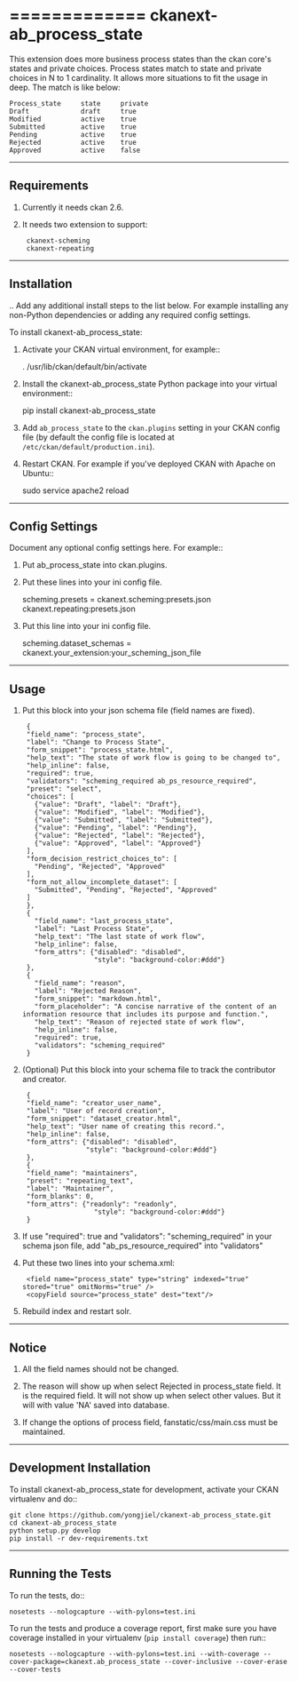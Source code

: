 =============
ckanext-ab_process_state
=============

This extension does more business process states than the ckan core's states and
private choices. Process states match to state and private choices in N to 1 cardinality.
It allows more situations to fit the usage in deep. The match is like below:

    Process_state     state     private
    Draft             draft     true
    Modified          active    true
    Submitted         active    true
    Pending           active    true
    Rejected          active    true
    Approved          active    false


------------
Requirements
------------

1. Currently it needs ckan 2.6.

2. It needs two extension to support:
    
        ckanext-scheming
        ckanext-repeating



------------
Installation
------------

.. Add any additional install steps to the list below.
   For example installing any non-Python dependencies or adding any required
   config settings.

To install ckanext-ab_process_state:

1. Activate your CKAN virtual environment, for example::

     . /usr/lib/ckan/default/bin/activate

2. Install the ckanext-ab_process_state Python package into your virtual environment::

     pip install ckanext-ab_process_state

3. Add ``ab_process_state`` to the ``ckan.plugins`` setting in your CKAN
   config file (by default the config file is located at
   ``/etc/ckan/default/production.ini``).

4. Restart CKAN. For example if you've deployed CKAN with Apache on Ubuntu::

     sudo service apache2 reload


---------------
Config Settings
---------------

Document any optional config settings here. For example::

1. Put ab_process_state into ckan.plugins.

2. Put these lines into your ini config file.
   
   scheming.presets = ckanext.scheming:presets.json
                   ckanext.repeating:presets.json

3. Put this line into your ini config file.

   scheming.dataset_schemas =  ckanext.your_extension:your_scheming_json_file


------
Usage
------

1. Put this block into your json schema file (field names are fixed).

        {
        "field_name": "process_state",
        "label": "Change to Process State",
        "form_snippet": "process_state.html",
        "help_text": "The state of work flow is going to be changed to",
        "help_inline": false,
        "required": true,
        "validators": "scheming_required ab_ps_resource_required",
        "preset": "select",
        "choices": [
          {"value": "Draft", "label": "Draft"},
          {"value": "Modified", "label": "Modified"},
          {"value": "Submitted", "label": "Submitted"},
          {"value": "Pending", "label": "Pending"},
          {"value": "Rejected", "label": "Rejected"},
          {"value": "Approved", "label": "Approved"}
        ],
        "form_decision_restrict_choices_to": [
          "Pending", "Rejected", "Approved"
        ],
        "form_not_allow_incomplete_dataset": [
          "Submitted", "Pending", "Rejected", "Approved"
        ]
        },
        {
          "field_name": "last_process_state",
          "label": "Last Process State",
          "help_text": "The last state of work flow",
          "help_inline": false,
          "form_attrs": {"disabled": "disabled",
                         "style": "background-color:#ddd"}
        },
        {
          "field_name": "reason",
          "label": "Rejected Reason",
          "form_snippet": "markdown.html",
          "form_placeholder": "A concise narrative of the content of an information resource that includes its purpose and function.",
          "help_text": "Reason of rejected state of work flow",
          "help_inline": false,
          "required": true,
          "validators": "scheming_required" 
        }

2. (Optional) Put this block into your schema file to track the contributor and creator.
   
        {
        "field_name": "creator_user_name",
        "label": "User of record creation",
        "form_snippet": "dataset_creator.html",
        "help_text": "User name of creating this record.",
        "help_inline": false,
        "form_attrs": {"disabled": "disabled",
                       "style": "background-color:#ddd"}
        },
        {
        "field_name": "maintainers",
        "preset": "repeating_text",
        "label": "Maintainer",
        "form_blanks": 0,
        "form_attrs": {"readonly": "readonly",
                         "style": "background-color:#ddd"}
        }

3. If use "required": true and "validators": "scheming_required" in your schema json file, add
"ab_ps_resource_required" into "validators"


4. Put these two lines into your schema.xml:
    
        <field name="process_state" type="string" indexed="true" stored="true" omitNorms="true" />
        <copyField source="process_state" dest="text"/>

5. Rebuild index and restart solr.


--------
Notice
--------

1. All the field names should not be changed.

2. The reason will show up when select Rejected in process_state field. It is the required field. 
It will not show up when select other values. But it will with value 'NA' saved into database.

3. If change the options of process field, fanstatic/css/main.css must be maintained.

------------------------
Development Installation
------------------------

To install ckanext-ab_process_state for development, activate your CKAN virtualenv and
do::

    git clone https://github.com/yongjiel/ckanext-ab_process_state.git
    cd ckanext-ab_process_state
    python setup.py develop
    pip install -r dev-requirements.txt


-----------------
Running the Tests
-----------------

To run the tests, do::

    nosetests --nologcapture --with-pylons=test.ini

To run the tests and produce a coverage report, first make sure you have
coverage installed in your virtualenv (``pip install coverage``) then run::

    nosetests --nologcapture --with-pylons=test.ini --with-coverage --cover-package=ckanext.ab_process_state --cover-inclusive --cover-erase --cover-tests



